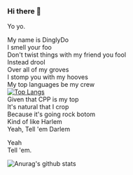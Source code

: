 ### Hi there 👋

Yo yo.

My name is DinglyDo\
I smell your foo\
Don't twist things with my friend you fool\
Instead drool\
Over all of my groves\
I stomp you with my hooves\
My top languages be my crew\
[![Top Langs](https://github-readme-stats.vercel.app/api/top-langs/?username=dinglydo&show_icons=true)](https://github.com/anuraghazra/github-readme-stats)\
Given that CPP is my top\
It's natural that I crop\
Because it's going rock botom\
Kind of like Harlem\
Yeah, Tell 'em Darlem

Yeah\
Tell 'em.

![Anurag's github stats](https://github-readme-stats.vercel.app/api?username=dinglydo&show_icons=true&theme=radical)

<!--
**dinglydo/DinglyDo** is a ✨ _special_ ✨ repository because its `README.md` (this file) appears on your GitHub profile.

Here are some ideas to get you started:

- 🔭 I’m currently working on ...
- 🌱 I’m currently learning ...
- 👯 I’m looking to collaborate on ...
- 🤔 I’m looking for help with ...
- 💬 Ask me about ...
- 📫 How to reach me: ...
- 😄 Pronouns: ...
- ⚡ Fun fact: ...
-->
